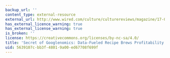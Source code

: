 ```yaml
---
backup_url: ''
content_type: external-resource
external_url: http://www.wired.com/culture/culturereviews/magazine/17-06/nep_googlenomics?currentPage=all
has_external_licence_warning: true
has_external_license_warning: true
is_broken: ''
license: https://creativecommons.org/licenses/by-nc-sa/4.0/
title: 'Secret of Googlenomics: Data-Fueled Recipe Brews Profitability'
uid: 5639107c-bb3f-4801-9a00-ed67708f699f
---
```

